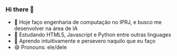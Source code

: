 ### Hi there 👋
- 🔭 Hoje faço engenharia de computação no IPRJ, e busco me desenvolver na área de IA
- 🌱 Estudando HTML5, Javascript e Python entre outras linguages
- 💬 Aprendo intuitivamente e persevero naquilo que eu faço
- 😄 Pronouns: ele/dele


